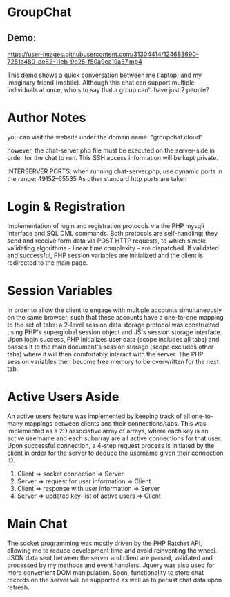 # GroupChat
## Demo:
https://user-images.githubusercontent.com/31304414/124683690-7251a480-de82-11eb-9b25-f50a9ea19a37.mp4

This demo shows a quick conversation between me (laptop) and my imaginary friend (mobile). Although this chat can support multiple individuals at once, who's to say that a group can't have just 2 people?

# Author Notes

you can visit the website under the domain name: "groupchat.cloud"

however, the chat-server.php file must be executed on the server-side in order for the chat to run.
This SSH access information will be kept private.

INTERSERVER PORTS:
when running chat-server.php, use dynamic ports in the range: 49152–65535
As other standard http ports are taken 

# Login & Registration

Implementation of login and registration protocols via the PHP mysqli interface and SQL DML commands. Both protocols are self-handling; they send and receive form data via POST HTTP requests, to which simple validating algorithms - linear time complexity - are dispatched. If validated and successful, PHP session variables are initialized and the client is redirected to the main page.

# Session Variables

In order to allow the client to engage with multiple accounts simultaneously on the same browser, such that these accounts have a one-to-one mapping to the set of tabs: a 2-level session data storage protocol was constructed using PHP's superglobal session object and JS's session storage interface. Upon login success, PHP initializes user data (scope includes all tabs) and passes it to the main document's session storage (scope excludes other tabs) where it will then comfortably interact with the server. The PHP session variables then become free memory to be overwritten for the next tab.

# Active Users Aside

An active users feature was implemented by keeping track of all one-to-many mappings between clients and their connections/tabs. This was implemented as a 2D associative array of arrays, where each key is an active username and each subarray are all active connections for that user. Upon successful connection, a 4-step request process is initiated by the client in order for the server to deduce the username given their connection ID.

1) Client => socket connection => Server
2) Server => request for user information => Client
3) Client => response with user information => Server
4) Server => updated key-list of active users => Client


# Main Chat

The socket programming was mostly driven by the PHP Ratchet API, allowing me to reduce development time and avoid reinventing the wheel. JSON data sent between the server and client are parsed, validated and processed by my methods and event handlers. Jquery was also used for more convenient DOM manipulation. Soon, functionality to store chat records on the server will be supported as well as to persist chat data upon refresh.
